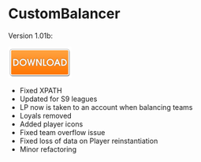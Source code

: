 # CustomBalancer

Version 1.01b:

[![Download](dlbtn.png)](https://github.com/TheFizz/CustomBalancer/raw/master/LoL%20Custom%20Games%20Balancer%20v1.01b.exe)

- Fixed XPATH
- Updated for S9 leagues
- LP now is taken to an account when balancing teams
- Loyals removed
- Added player icons
- Fixed team overflow issue
- Fixed loss of data on Player reinstantiation
- Minor refactoring
